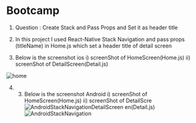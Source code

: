 # Bootcamp
1.  Question : Create Stack and Pass Props and Set it as header title

2. In this project I used React-Native Stack Navigation and pass props (titleName) in Home.js which set a header title of detail screen
3. Below is the screenshot ios i) screenShot of HomeScreen(Home.js) ii) screenShot of DetailScreen(Detail.js)


![home](https://user-images.githubusercontent.com/91865197/136979022-9a2fb6b5-8c38-43a1-aae5-35780bcc6355.png)



4. 3. Below is the screenshot Android i) screenShot of HomeScreen(Home.js) ii) screenShot of DetailScre![AndroidStackNavigationDetailScreen](https://user-images.githubusercontent.com/91865197/136978722-7c10daae-f86d-43be-9df6-5ee18c2aaf1a.png)
en(Detail.js)
![AndroidStackNavigation](https://user-images.githubusercontent.com/91865197/136978732-504b4071-7d74-4b2a-8c80-bb535164ad6b.png)
